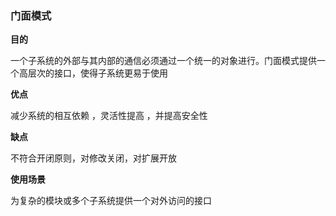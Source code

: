 ### 门面模式

**目的**

一个子系统的外部与其内部的通信必须通过一个统一的对象进行。门面模式提供一个高层次的接口，使得子系统更易于使用

**优点**

  减少系统的相互依赖 ，灵活性提高 ，并提高安全性

 **缺点**

不符合开闭原则，对修改关闭，对扩展开放

  **使用场景**

为复杂的模块或多个子系统提供一个对外访问的接口

   